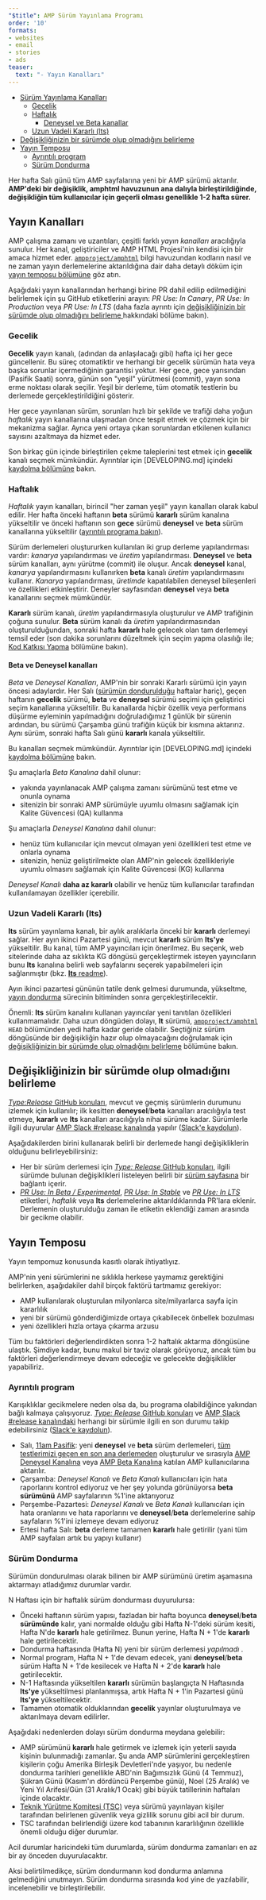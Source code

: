 ```yaml
---
"$title": AMP Sürüm Yayınlama Programı
order: '10'
formats:
- websites
- email
- stories
- ads
teaser:
  text: "- Yayın Kanalları"
---
```


<!--
This file is imported from https://github.com/ampproject/amphtml/blob/master/contributing/release-schedule.md.
Please do not change this file.
If you have found a bug or an issue please
have a look and request a pull request there.
-->

- [Sürüm Yayınlama Kanalları](#release-channels)
    - [Gecelik](#nightly)
    - [Haftalık](#weekly)
        - [Deneysel ve Beta kanallar](#beta-and-experimental-channels)
    - [Uzun Vadeli Kararlı (lts)](#long-term-stable-lts)
- [Değişikliğinizin bir sürümde olup olmadığını belirleme](#determining-if-your-change-is-in-a-release)
- [Yayın Temposu](#release-cadence)
    - [Ayrıntılı program](#detailed-schedule)
    - [Sürüm Dondurma](#release-freezes)

Her hafta Salı günü tüm AMP sayfalarına yeni bir AMP sürümü aktarılır. **AMP'deki bir değişiklik, amphtml havuzunun ana dalıyla birleştirildiğinde, değişikliğin tüm kullanıcılar için geçerli olması genellikle 1-2 hafta sürer.**

## Yayın Kanalları <a name="release-channels"></a>

AMP çalışma zamanı ve uzantıları, çeşitli farklı *yayın kanalları* aracılığıyla sunulur. Her kanal, geliştiriciler ve AMP HTML Projesi'nin kendisi için bir amaca hizmet eder. [`ampproject/amphtml`](https://github.com/ampproject/amphtml) bilgi havuzundan kodların nasıl ve ne zaman yayın derlemelerine aktarıldığına dair daha detaylı döküm için [yayın temposu bölümüne](#release-cadence) göz atın.

Aşağıdaki yayın kanallarından herhangi birine PR dahil edilip edilmediğini belirlemek için şu GitHub etiketlerini arayın: *PR Use: In Canary*, *PR Use: In Production* veya *PR Use: In LTS* (daha fazla ayrıntı için [değişikliğinizin bir sürümde olup olmadığını belirleme ](#determining-if-your-change-is-in-a-release) hakkındaki bölüme bakın).

### Gecelik <a name="nightly"></a>

**Gecelik** yayın kanalı, (adından da anlaşılacağı gibi) hafta içi her gece güncellenir. Bu süreç otomatiktir ve herhangi bir gecelik sürümün hata veya başka sorunlar içermediğinin garantisi yoktur. Her gece, gece yarısından (Pasifik Saati) sonra, günün son "yeşil" yürütmesi (commit), yayın sona erme noktası olarak seçilir. Yeşil bir derleme, tüm otomatik testlerin bu derlemede gerçekleştirildiğini gösterir.

Her gece yayınlanan sürüm, sorunları hızlı bir şekilde ve trafiği daha yoğun *haftalık* yayın kanallarına ulaşmadan önce tespit etmek ve çözmek için bir mekanizma sağlar. Ayrıca yeni ortaya çıkan sorunlardan etkilenen kullanıcı sayısını azaltmaya da hizmet eder.

Son birkaç gün içinde birleştirilen çekme taleplerini test etmek için **gecelik** kanalı seçmek mümkündür. Ayrıntılar için [DEVELOPING.md] içindeki [kaydolma bölümüne](https://github.com/ampproject/amphtml/blob/master/contributing/DEVELOPING.md#opting-in-to-pre-release-channels) bakın.

### Haftalık <a name="weekly"></a>

*Haftalık* yayın kanalları, birincil "her zaman yeşil" yayın kanalları olarak kabul edilir. Her hafta önceki haftanın **beta** sürümü **kararlı** sürüm kanalına yükseltilir ve önceki haftanın son **gece** sürümü **deneysel** ve **beta** sürüm kanallarına yükseltilir ([ayrıntılı programa bakın](#detailed-schedule)).

Sürüm derlemeleri oluştururken kullanılan iki grup derleme yapılandırması vardır: *kanarya* yapılandırması ve *üretim* yapılandırması. **Deneysel** ve **beta** sürüm kanalları, aynı yürütme (commit) ile oluşur. Ancak **deneysel** kanal, *kanarya* yapılandırmasını kullanırken **beta** kanalı *üretim* yapılandırmasını kullanır. *Kanarya* yapılandırması, *üretimde* kapatılabilen deneysel bileşenleri ve özellikleri etkinleştirir. <a>Deneyler sayfasından</a> **deneysel** veya <strong>beta</strong> kanallarını seçmek mümkündür.

**Kararlı** sürüm kanalı, *üretim* yapılandırmasıyla oluşturulur ve AMP trafiğinin çoğuna sunulur. **Beta** sürüm kanalı da *üretim* yapılandırmasından oluşturulduğundan, sonraki hafta **kararlı** hale gelecek olan tam derlemeyi temsil eder (son dakika sorunlarını düzeltmek için seçim yapma olasılığı ile; [Kod Katkısı Yapma](https://github.com/ampproject/amphtml/blob/master/contributing/contributing-code.md#Cherry-picks) bölümüne bakın).

#### Beta ve Deneysel kanalları <a name="beta-and-experimental-channels"></a>

*Beta* ve *Deneysel Kanalları*, AMP'nin bir sonraki Kararlı sürümü için yayın öncesi adaylardır. Her Salı ([sürümün dondurulduğu](#release-freezes) haftalar hariç), geçen haftanın **gecelik** sürümü, **beta** ve **deneysel** sürümü seçimi için geliştirici seçim kanallarına yükseltilir. Bu kanallarda hiçbir özellik veya performans düşürme eyleminin yapılmadığını doğruladığımız 1 günlük bir sürenin ardından, bu sürümü Çarşamba günü trafiğin küçük bir kısmına aktarırız. Aynı sürüm, sonraki hafta Salı günü **kararlı** kanala yükseltilir.

Bu kanalları seçmek mümkündür. Ayrıntılar için [DEVELOPING.md] içindeki [kaydolma bölümüne](https://github.com/ampproject/amphtml/blob/master/contributing/DEVELOPING.md#opting-in-to-pre-release-channels) bakın.

Şu amaçlarla *Beta Kanalına* dahil olunur:

- yakında yayınlanacak AMP çalışma zamanı sürümünü test etme ve onunla oynama
- sitenizin bir sonraki AMP sürümüyle uyumlu olmasını sağlamak için Kalite Güvencesi (QA) kullanma

Şu amaçlarla *Deneysel Kanalına* dahil olunur:

- henüz tüm kullanıcılar için mevcut olmayan yeni özellikleri test etme ve onlarla oynama
- sitenizin, henüz geliştirilmekte olan AMP'nin gelecek özellikleriyle uyumlu olmasını sağlamak için Kalite Güvencesi (KG) kullanma

*Deneysel Kanalı* **daha az kararlı** olabilir ve henüz tüm kullanıcılar tarafından kullanılamayan özellikler içerebilir.

### Uzun Vadeli Kararlı (lts) <a name="long-term-stable-lts"></a>

**lts** sürüm yayınlama kanalı, bir aylık aralıklarla önceki bir **kararlı** derlemeyi sağlar. Her ayın ikinci Pazartesi günü, mevcut **kararlı** sürüm **lts'ye** yükseltilir. Bu kanal, tüm AMP yayıncıları için önerilmez.  Bu seçenk, web sitelerinde daha az sıklıkta KG döngüsü gerçekleştirmek isteyen yayıncıların bunu **lts** kanalına belirli web sayfalarını seçerek yapabilmeleri için sağlanmıştır (bkz. <a href="https://github.com/ampproject/amphtml/blob/master/contributing/lts-release.md" data-md-type="link">**lts** readme</a>).

Ayın ikinci pazartesi gününün tatile denk gelmesi durumunda, yükseltme, [yayın dondurma](#release-freezes) sürecinin bitiminden sonra gerçekleştirilecektir.

Önemli: **lts** sürüm kanalını kullanan yayıncılar yeni tanıtılan özellikleri kullanmamalıdır. Daha uzun döngüden dolayı, **lt** sürümü, [`ampproject/amphtml`](https://github.com/ampproject/amphtml) `HEAD` bölümünden yedi hafta kadar geride olabilir. Seçtiğiniz sürüm döngüsünde bir değişikliğin hazır olup olmayacağını doğrulamak için [değişikliğinizin bir sürümde olup olmadığını belirleme](#determining-if-your-change-is-in-a-release) bölümüne bakın.

## Değişikliğinizin bir sürümde olup olmadığını belirleme <a name="determining-if-your-change-is-in-a-release"></a>

[*Type:Release* GitHub konuları](https://github.com/ampproject/amphtml/labels/Type%3A%20Release), mevcut ve geçmiş sürümlerin durumunu izlemek için kullanılır; ilk kesitten **deneysel**/**beta** kanalları aracılığıyla test etmeye, **kararlı** ve **lts** kanalları aracılığıyla nihai sürüme kadar. Sürümlerle ilgili duyurular [AMP Slack #release kanalında](https://amphtml.slack.com/messages/C4NVAR0H3/) yapılır ([Slack'e kaydolun](https://bit.ly/amp-slack-signup)).

Aşağıdakilerden birini kullanarak belirli bir derlemede hangi değişikliklerin olduğunu belirleyebilirsiniz:

- Her bir sürüm derlemesi için [*Type: Release* GitHub konuları](https://github.com/ampproject/amphtml/labels/Type%3A%20Release), ilgili sürümde bulunan değişiklikleri listeleyen belirli bir [sürüm sayfasına](https://github.com/ampproject/amphtml/releases) bir bağlantı içerir.
- [*PR Use: In Beta / Experimental*](https://github.com/ampproject/amphtml/issues?q=label%3A%22PR+use%3A+In+Beta+%2F+Experimental%22), [*PR Use: In Stable*](https://github.com/ampproject/amphtml/issues?utf8=%E2%9C%93&q=label%3A%22PR%20use%3A%20In%20Production%22) ve [*PR Use: In LTS*](https://github.com/ampproject/amphtml/issues?utf8=%E2%9C%93&q=label%3A%22PR%20use%3A%20In%20LTS%22) etiketleri, *haftalık* veya **lts** derlemelerine aktarıldıklarında PR'lara eklenir. Derlemenin oluşturulduğu zaman ile etiketin eklendiği zaman arasında bir gecikme olabilir.

## <a id="release-cadence">Yayın Temposu</a>

Yayın tempomuz konusunda kasıtlı olarak ihtiyatlıyız.

AMP'nin yeni sürümlerini ne sıklıkla herkese yaymamız gerektiğini belirlerken, aşağıdakiler dahil birçok faktörü tartmamız gerekiyor:

- AMP kullanılarak oluşturulan milyonlarca site/milyarlarca sayfa için kararlılık
- yeni bir sürümü gönderdiğimizde ortaya çıkabilecek önbellek bozulması
- yeni özellikleri hızla ortaya çıkarma arzusu

Tüm bu faktörleri değerlendirdikten sonra 1-2 haftalık aktarma döngüsüne ulaştık. Şimdiye kadar, bunu makul bir taviz olarak görüyoruz, ancak tüm bu faktörleri değerlendirmeye devam edeceğiz ve gelecekte değişiklikler yapabiliriz.

### Ayrıntılı program <a name="detailed-schedule"></a>

Karışıklıklar gecikmelere neden olsa da, bu programa olabildiğince yakından bağlı kalmaya çalışıyoruz. [*Type: Release* GitHub konuları](https://github.com/ampproject/amphtml/labels/Type%3A%20Release) ve [AMP Slack #release kanalındaki](https://amphtml.slack.com/messages/C4NVAR0H3/) herhangi bir sürümle ilgili en son durumu takip edebilirsiniz ([Slack'e kaydolun](https://bit.ly/amp-slack-signup)).

- Salı, [11am Pasifik](https://www.google.com/search?q=11am+pacific+in+current+time+zone): yeni **deneysel** ve **beta** sürüm derlemeleri, [tüm testlerimizi geçen en son ana derlemeden](https://travis-ci.org/ampproject/amphtml/branches) oluşturulur ve sırasıyla [AMP Deneysel Kanalına](#beta-and-experimental-channels) veya [AMP Beta Kanalına](#beta-and-experimental-channels) katılan AMP kullanıcılarına aktarılır.
- Çarşamba: *Deneysel Kanalı* ve *Beta Kanalı* kullanıcıları için hata raporlarını kontrol ediyoruz ve her şey yolunda görünüyorsa **beta sürümünü** AMP sayfalarının %1'ine aktarıyoruz
- Perşembe-Pazartesi: *Deneysel Kanalı* ve *Beta Kanalı* kullanıcıları için hata oranlarını ve hata raporlarını ve **deneysel**/**beta** derlemelerine sahip sayfaların %1'ini izlemeye devam ediyoruz
- Ertesi hafta Salı: **beta** derleme tamamen **kararlı** hale getirilir (yani tüm AMP sayfaları artık bu yapıyı kullanır)

### Sürüm Dondurma <a name="release-freezes"></a>

Sürümün dondurulması olarak bilinen bir AMP sürümünü üretim aşamasına aktarmayı atladığımız durumlar vardır.

N Haftası için bir haftalık sürüm dondurması duyurulursa:

- Önceki haftanın sürüm yapısı, fazladan bir hafta boyunca **deneysel**/**beta sürümünde** kalır, yani normalde olduğu gibi Hafta N-1'deki sürüm kesiti, Hafta N'de **kararlı** hale getirilmez. Bunun yerine, Hafta N + 1'de **kararlı** hale getirilecektir.
- Dondurma haftasında (Hafta N) yeni bir sürüm derlemesi *yapılmadı* .
- Normal program, Hafta N + 1'de devam edecek, yani **deneysel**/**beta** sürüm Hafta N + 1'de kesilecek ve Hafta N + 2'de **kararlı** hale getirilecektir.
- N-1 Haftasında yükseltilen **kararlı** sürümün başlangıçta N Haftasında **lts'ye** yükseltilmesi planlanmışsa, artık Hafta N + 1'in Pazartesi günü **lts'ye** yükseltilecektir.
- Tamamen otomatik olduklarından **gecelik** yayınlar oluşturulmaya ve aktarılmaya devam edilirler.

Aşağıdaki nedenlerden dolayı sürüm dondurma meydana gelebilir:

- AMP sürümünü **kararlı** hale getirmek ve izlemek için yeterli sayıda kişinin bulunmadığı zamanlar. Şu anda AMP sürümlerini gerçekleştiren kişilerin çoğu Amerika Birleşik Devletleri'nde yaşıyor, bu nedenle dondurma tarihleri genellikle ABD'nin Bağımsızlık Günü (4 Temmuz), Şükran Günü (Kasım'ın dördüncü Perşembe günü), Noel (25 Aralık) ve Yeni Yıl Arifesi/Gün (31 Aralık/1 Ocak) gibi büyük tatillerinin haftaları içinde olacaktır.
- [Teknik Yürütme Komitesi (TSC)](https://github.com/ampproject/meta-tsc) veya sürümü yayınlayan kişiler tarafından belirlenen güvenlik veya gizlilik sorunu gibi acil bir durum.
- TSC tarafından belirlendiği üzere kod tabanının kararlılığının özellikle önemli olduğu diğer durumlar.

Acil durumlar haricindeki tüm durumlarda, sürüm dondurma zamanları en az bir ay önceden duyurulacaktır.

Aksi belirtilmedikçe, sürüm dondurmanın kod dondurma anlamına gelmediğini unutmayın. Sürüm dondurma sırasında kod yine de yazılabilir, incelenebilir ve birleştirilebilir.
